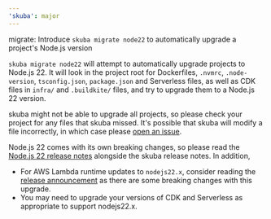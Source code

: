 ```yaml
---
'skuba': major
---
```


migrate: Introduce `skuba migrate node22` to automatically upgrade a project's Node.js version

`skuba migrate node22` will attempt to automatically upgrade projects to Node.js 22.
It will look in the project root for Dockerfiles, `.nvmrc`, `.node-version`, `tsconfig.json`, `package.json` and Serverless files,
as well as CDK files in `infra/` and `.buildkite/` files, and try to upgrade them to a Node.js 22 version.

skuba might not be able to upgrade all projects, so please check your project for any files that skuba missed. It's
possible that skuba will modify a file incorrectly, in which case please
[open an issue](https://github.com/seek-oss/skuba/issues/new).

Node.js 22 comes with its own breaking changes, so please read the [Node.js 22 release notes](https://nodejs.org/en/blog/announcements/v22-release-announce) alongside the skuba release notes. In addition,

- For AWS Lambda runtime updates to `nodejs22.x`, consider reading the [release announcement](https://aws.amazon.com/blogs/compute/node-js-22-runtime-now-available-in-aws-lambda/) as there are some breaking changes with this upgrade.
- You may need to upgrade your versions of CDK and Serverless as appropriate to support nodejs22.x.
